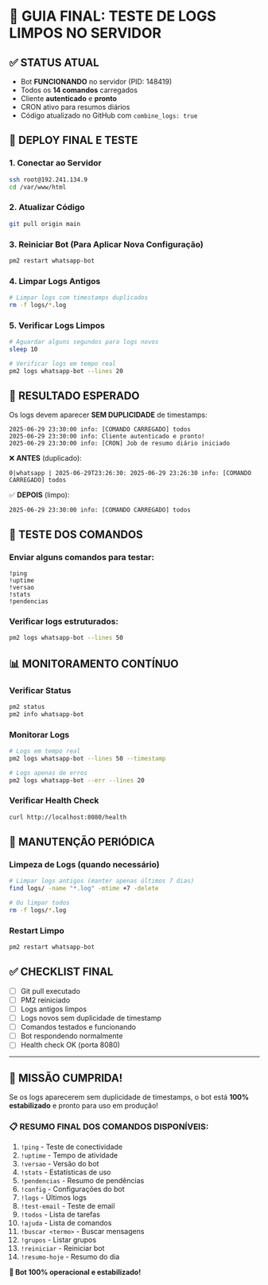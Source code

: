 # 🚀 GUIA FINAL: TESTE DE LOGS LIMPOS NO SERVIDOR

## ✅ STATUS ATUAL
- Bot **FUNCIONANDO** no servidor (PID: 148419)
- Todos os **14 comandos** carregados
- Cliente **autenticado** e **pronto**
- CRON ativo para resumos diários
- Código atualizado no GitHub com `combine_logs: true`

## 🔧 DEPLOY FINAL E TESTE

### 1. Conectar ao Servidor
```bash
ssh root@192.241.134.9
cd /var/www/html
```

### 2. Atualizar Código
```bash
git pull origin main
```

### 3. Reiniciar Bot (Para Aplicar Nova Configuração)
```bash
pm2 restart whatsapp-bot
```

### 4. Limpar Logs Antigos
```bash
# Limpar logs com timestamps duplicados
rm -f logs/*.log
```

### 5. Verificar Logs Limpos
```bash
# Aguardar alguns segundos para logs novos
sleep 10

# Verificar logs em tempo real
pm2 logs whatsapp-bot --lines 20
```

## 🎯 RESULTADO ESPERADO
Os logs devem aparecer **SEM DUPLICIDADE** de timestamps:
```
2025-06-29 23:30:00 info: [COMANDO CARREGADO] todos
2025-06-29 23:30:00 info: Cliente autenticado e pronto!
2025-06-29 23:30:00 info: [CRON] Job de resumo diário iniciado
```

❌ **ANTES** (duplicado):
```
0|whatsapp | 2025-06-29T23:26:30: 2025-06-29 23:26:30 info: [COMANDO CARREGADO] todos
```

✅ **DEPOIS** (limpo):
```
2025-06-29 23:30:00 info: [COMANDO CARREGADO] todos
```

## 🧪 TESTE DOS COMANDOS

### Enviar alguns comandos para testar:
```
!ping
!uptime
!versao
!stats
!pendencias
```

### Verificar logs estruturados:
```bash
pm2 logs whatsapp-bot --lines 50
```

## 📊 MONITORAMENTO CONTÍNUO

### Verificar Status
```bash
pm2 status
pm2 info whatsapp-bot
```

### Monitorar Logs
```bash
# Logs em tempo real
pm2 logs whatsapp-bot --lines 50 --timestamp

# Logs apenas de erros
pm2 logs whatsapp-bot --err --lines 20
```

### Verificar Health Check
```bash
curl http://localhost:8080/health
```

## 🔄 MANUTENÇÃO PERIÓDICA

### Limpeza de Logs (quando necessário)
```bash
# Limpar logs antigos (manter apenas últimos 7 dias)
find logs/ -name "*.log" -mtime +7 -delete

# Ou limpar todos
rm -f logs/*.log
```

### Restart Limpo
```bash
pm2 restart whatsapp-bot
```

## ✅ CHECKLIST FINAL
- [ ] Git pull executado
- [ ] PM2 reiniciado
- [ ] Logs antigos limpos
- [ ] Logs novos sem duplicidade de timestamp
- [ ] Comandos testados e funcionando
- [ ] Bot respondendo normalmente
- [ ] Health check OK (porta 8080)

---

## 🎉 MISSÃO CUMPRIDA!

Se os logs aparecerem sem duplicidade de timestamps, o bot está **100% estabilizado** e pronto para uso em produção!

### 📋 RESUMO FINAL DOS COMANDOS DISPONÍVEIS:
1. `!ping` - Teste de conectividade
2. `!uptime` - Tempo de atividade
3. `!versao` - Versão do bot
4. `!stats` - Estatísticas de uso
5. `!pendencias` - Resumo de pendências
6. `!config` - Configurações do bot
7. `!logs` - Últimos logs
8. `!test-email` - Teste de email
9. `!todos` - Lista de tarefas
10. `!ajuda` - Lista de comandos
11. `!buscar <termo>` - Buscar mensagens
12. `!grupos` - Listar grupos
13. `!reiniciar` - Reiniciar bot
14. `!resumo-hoje` - Resumo do dia

**🚀 Bot 100% operacional e estabilizado!**
